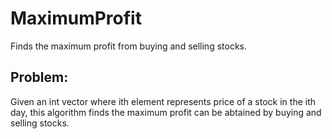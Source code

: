 # MaximumProfit
Finds the maximum profit from buying and selling stocks.

## Problem:
Given an int vector where ith element represents price of a stock in the ith day, this algorithm finds the maximum profit can be abtained by buying and selling stocks.
